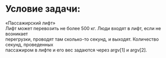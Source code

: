 # Условие задачи:  
«Пассажирский лифт»  
Лифт может перевозить не более 500 кг. Люди входят в лифт, если не возникает  
перегрузки, проводят там сколько-то секунд, и выходят. Количество секунд, проведенных  
пассажиром в лифте и его вес задаются через argv[1] и argv[2].  
